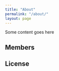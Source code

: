 ```yaml
---
title: "About"
permalink: "/about/"
layout: page
---
```


Some content goes here

## Members

## License


